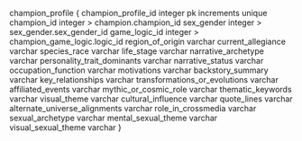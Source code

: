 champion_profile {
champion_profile_id integer pk increments unique
champion_id integer > champion.champion_id
sex_gender integer > sex_gender.sex_gender_id
game_logic_id integer > champion_game_logic.logic_id
region_of_origin varchar
current_allegiance varchar
species_race varchar
life_stage varchar
narrative_archetype varchar
personality_trait_dominants varchar
narrative_status varchar
occupation_function varchar
motivations varchar
backstory_summary varchar
key_relationships varchar
transformations_or_evolutions varchar
affiliated_events varchar
mythic_or_cosmic_role varchar
thematic_keywords varchar
visual_theme varchar
cultural_influence varchar
quote_lines varchar
alternate_universe_alignments varchar
role_in_crossmedia varchar
sexual_archetype varchar
mental_sexual_theme varchar
visual_sexual_theme varchar
}
